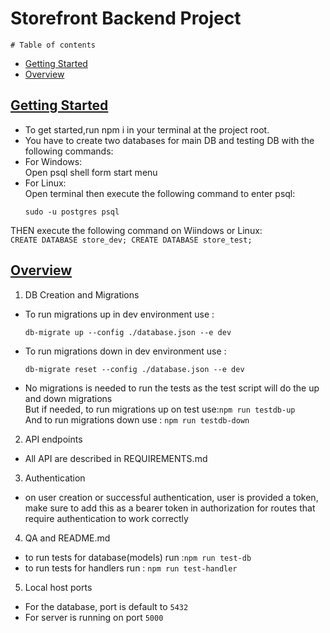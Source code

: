 # Storefront Backend Project
```
# Table of contents
```
* [Getting Started](#getting-started)
* [Overview](#overview)

## [Getting Started](#storefront-backend-project)
- To get started,run npm i in your terminal at the project root.
- You have to create two databases for main DB and testing DB with the following commands:
 - For Windows:<br />
    Open psql shell form start menu
 - For Linux:<br />
    Open terminal then execute the following command to enter psql:
    ```
    sudo -u postgres psql
    ```
THEN execute the following command on Wiindows or Linux:<br />
    ```
	CREATE DATABASE store_dev;
	CREATE DATABASE store_test;
	```

## [Overview](#storefront-backend-project)

1. DB Creation and Migrations
 - To run migrations up in dev environment use : 
    ```
    db-migrate up --config ./database.json --e dev
    ```
 - To run migrations down in dev environment use : 
    ```
    db-migrate reset --config ./database.json --e dev
    ```

 - No migrations is needed to run the tests as the test script will do the up and down migrations <br />
But if needed, to run migrations up on test use:```npm run testdb-up```<br />
And to run migrations down use : ```npm run testdb-down```

2. API endpoints
 - All API are described in REQUIREMENTS.md

3. Authentication
 - on user creation or successful authentication, user is provided a token, make sure to add this as a bearer token in authorization for routes that require authentication to work correctly

4. QA and README.md
 - to run tests for database(models) run :```npm run test-db```
 - to run tests for handlers run			: ```npm run test-handler```

5. Local host ports
 - For the database, port is default to ```5432``` 
 - For server is running on port ```5000```